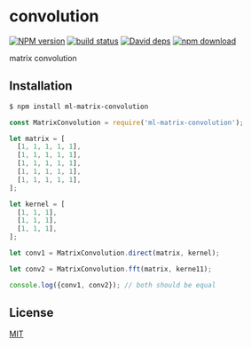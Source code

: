 # convolution

  [![NPM version][npm-image]][npm-url]
  [![build status][travis-image]][travis-url]
  [![David deps][david-image]][david-url]
  [![npm download][download-image]][download-url]
  
matrix convolution

## Installation

```bash
$ npm install ml-matrix-convolution
```

```js
const MatrixConvolution = require('ml-matrix-convolution');

let matrix = [
  [1, 1, 1, 1, 1],
  [1, 1, 1, 1, 1],
  [1, 1, 1, 1, 1],
  [1, 1, 1, 1, 1],
  [1, 1, 1, 1, 1],
];

let kernel = [
  [1, 1, 1],
  [1, 1, 1],
  [1, 1, 1],
];

let conv1 = MatrixConvolution.direct(matrix, kernel);

let conv2 = MatrixConvolution.fft(matrix, kerne11);

console.log({conv1, conv2}); // both should be equal
```

## License

[MIT](./LICENSE)

[npm-image]: https://img.shields.io/npm/v/ml-convolution.svg?style=flat-square
[npm-url]: https://npmjs.org/package/ml-convolution
[travis-image]: https://img.shields.io/travis/mljs/convolution/master.svg?style=flat-square
[travis-url]: https://travis-ci.org/mljs/convolution
[david-image]: https://img.shields.io/david/mljs/convolution.svg?style=flat-square
[david-url]: https://david-dm.org/mljs/convolution
[download-image]: https://img.shields.io/npm/dm/ml-convolution.svg?style=flat-square
[download-url]: https://npmjs.org/package/ml-convolution